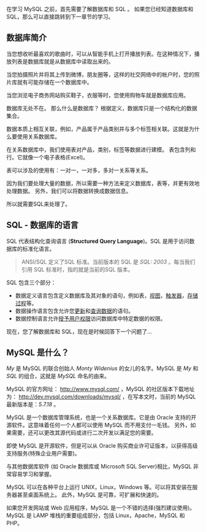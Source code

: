 在学习 MySQL 之前，首先需要了解数据库和 SQL 。 如果您已经知道数据库和 SQL，那么可以直接跳转到下一章节的学习。

## 数据库简介

当您想收听最喜欢的歌曲时，可以从智能手机上打开播放列表。在这种情况下，播放列表是数据库就是从数据库中读取出来的。

当您拍摄照片并将其上传到微博，朋友圈等，这样的社交网络中的帐户时，您的照片库就有可能存储在一个数据库中。

当您浏览电子商务网站购买鞋子，衣服等时，您使用购物车就是数据库应用。

数据库无处不在。 那么什么是数据库？ 根据定义，数据库只是一个结构化的数据集合。

数据本质上相互关联，例如，产品属于产品类别并与多个标签相关联。这就是为什么要使用关系数据库。

在关系数据库中，我们使用表对产品，类别，标签等数据进行建模。 表包含列和行。它就像一个电子表格(Excel)。

表可以涉及的使用有：一对一，一对多，多对一关系等关系。

因为我们要处理大量的数据，所以需要一种方法来定义数据库，表等，并更有效地处理数据。 另外，我们可以将数据转换成数据信息。

所以就需要SQL来处理了。

## SQL - 数据库的语言

SQL 代表结构化查询语言 (**Structured Query Language**)。SQL 是用于访问数据库的标准化语言。

> ANSI/SQL 定义了SQL 标准。当前版本的 SQL 是 *SQL: 2003* 。每当我们引用 SQL 标准时，指的就是当前的SQL 版本。

SQL 包含三个部分：

- 数据定义语言包含定义数据库及其对象的语句，例如表，[视图](http://www.yiibai.com/mysql/views.html)，[触发器](http://www.yiibai.com/mysql/triggers.html)，[存储过程](http://www.yiibai.com/mysql/stored-procedure.html)等。
- 数据操作语言包含允许您[更新](http://www.yiibai.com/mysql/update-data.html)和[查询数据](http://www.yiibai.com/mysql/select-statement-query-data.html)的语句。
- 数据控制语言允许[授予用户权限](http://www.yiibai.com/mysql/grant.html)访问数据库中特定数据的权限。

现在，您了解数据库和 SQL，现在是时候回答下一个问题了…

## MySQL 是什么？

*My* 是 MySQL 的联合创始人 *Monty Widenius* 的女儿的名字。MySQL 是 *My* 和 *SQL* 的组合，这就是 *MySQL* 命名的由来。

MySQL 的官方网址： <http://www.mysql.com/> ，MySQL 的社区版本下载地址为： <http://dev.mysql.com/downloads/mysql/> ，在写本文时，当前的 MySQL 最新版本是：*5.7.18* 。

MySQL 是一个数据库管理系统，也是一个关系数据库。它是由 Oracle 支持的开源软件。这意味着任何一个人都可以使用 MySQL 而不用支付一毛钱。 另外，如果需要，还可以更改其源代码或进行二次开发以满足您的需要。

即使 MySQL 是开源软件，但是可以从 Oracle 购买商业许可证版本，以获得高级支持服务(特殊企业用户需要)。

与其他数据库软件 (如 Oracle 数据库或 Microsoft SQL Server)相比，MySQL 非常容易学习和掌握。

MySQL 可以在各种平台上运行 UNIX，Linux，Windows 等。可以将其安装在服务器甚至桌面系统上。 此外，MySQL 是可靠，可扩展和快速的。

如果您开发网站或 Web 应用程序，MySQL 是一个不错的选择(强烈建议使用)。MySQL 是 LAMP 堆栈的重要组成部分，包括 Linux，Apache，MySQL 和 PHP。

